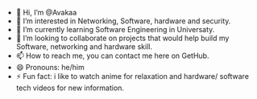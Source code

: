 - 👋 Hi, I’m @Avakaa
- 👀 I’m interested in Networking, Software, hardware and security.
- 🌱 I’m currently learning Software Engineering in Universaty.
- 💞️ I’m looking to collaborate on projects that would help build my Software, networking and hardware skill.
- 📫 How to reach me, you can contact me here on GetHub.
- 😄 Pronouns: he/him
- ⚡ Fun fact: i like to watch anime for relaxation and hardware/ software tech videos for new information.

<!---
Avakaa/Avakaa is a ✨ special ✨ repository because its `README.md` (this file) appears on your GitHub profile.
You can click the Preview link to take a look at your changes.
--->
